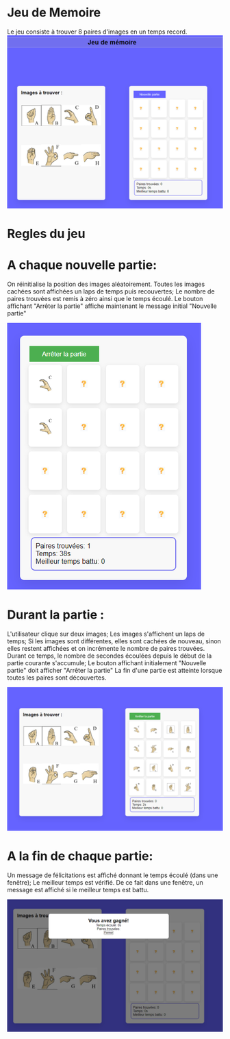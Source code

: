 # Jeu de Memoire

Le jeu consiste à trouver 8 paires d'images en un temps record.
![projet1](./travail-pratique/projet5_1.PNG)


# Regles du jeu

# A chaque nouvelle partie:

On réinitialise la position des images aléatoirement.
Toutes les images cachées sont affichées un laps de temps puis recouvertes;
Le nombre de paires trouvées est remis à zéro ainsi que le temps écoulé.
Le bouton affichant "Arrêter la partie" affiche maintenant le message initial "Nouvelle partie"

![projet3](./travail-pratique/projet5_3.PNG)


# Durant la partie :

L'utilisateur clique sur deux images;
Les images s'affichent un laps de temps;
Si les images sont différentes, elles sont cachées de nouveau, sinon elles restent affichées et on incrémente le nombre de paires trouvées.
Durant ce temps, le nombre de secondes écoulées depuis le début de la partie courante s'accumule;
Le bouton affichant initialement "Nouvelle partie" doit afficher "Arrêter la partie"
La fin d'une partie est atteinte lorsque toutes les paires sont découvertes.

![projet2](./travail-pratique/projet5_2.PNG)

# A la fin de chaque partie:

Un message de félicitations est affiché donnant le temps écoulé (dans une fenêtre);
Le meilleur temps est vérifié.
De ce fait dans une fenêtre, un message est affiché si le meilleur temps est battu.

![projet3](./travail-pratique/projet5_4.PNG)